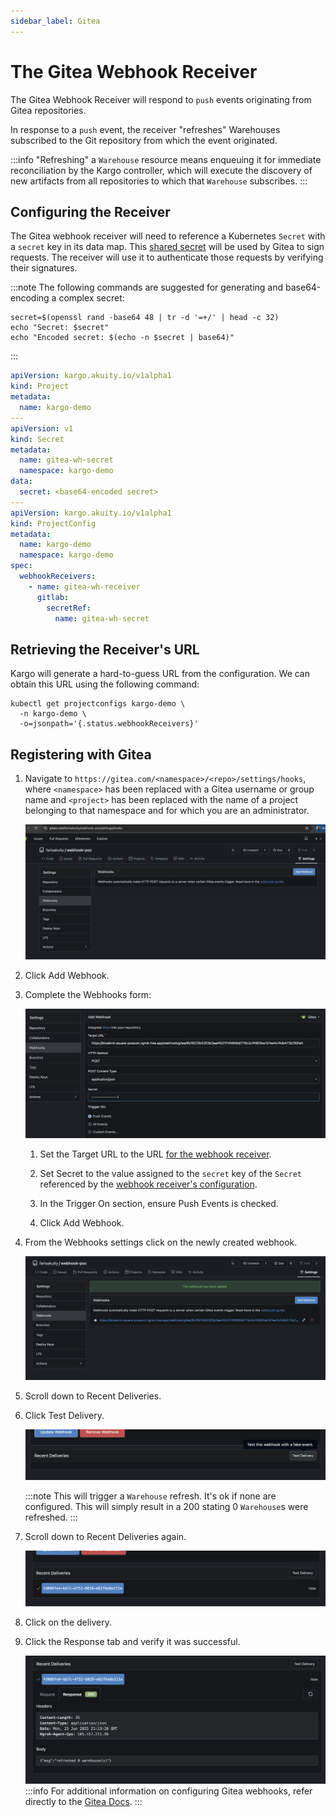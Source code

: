 ```yaml
---
sidebar_label: Gitea
---
```


# The Gitea Webhook Receiver

The Gitea Webhook Receiver will respond to `push` events originating from
Gitea repositories.

In response to a `push` event, the receiver "refreshes" Warehouses subscribed to
the Git repository from which the event originated.

:::info
"Refreshing" a `Warehouse` resource means enqueuing it for immediate
reconciliation by the Kargo controller, which will execute the discovery of
new artifacts from all repositories to which that `Warehouse` subscribes.
:::

## Configuring the Receiver

The Gitea webhook receiver will need to reference a Kubernetes `Secret` with a
`secret` key in its data map. This
[shared secret](https://en.wikipedia.org/wiki/Shared_secret) will be used by
Gitea to sign requests. The receiver will use it to authenticate those requests
by verifying their signatures.

:::note
The following commands are suggested for generating and base64-encoding a
complex secret:

```shell
secret=$(openssl rand -base64 48 | tr -d '=+/' | head -c 32)
echo "Secret: $secret"
echo "Encoded secret: $(echo -n $secret | base64)"
```
:::

```yaml
apiVersion: kargo.akuity.io/v1alpha1
kind: Project
metadata:
  name: kargo-demo
---
apiVersion: v1
kind: Secret
metadata:
  name: gitea-wh-secret
  namespace: kargo-demo
data:
  secret: <base64-encoded secret>
---
apiVersion: kargo.akuity.io/v1alpha1
kind: ProjectConfig
metadata:
  name: kargo-demo
  namespace: kargo-demo
spec:
  webhookReceivers: 
    - name: gitea-wh-receiver
      gitlab:
        secretRef:
          name: gitea-wh-secret
```

## Retrieving the Receiver's URL

Kargo will generate a hard-to-guess URL from the configuration. We can obtain
this URL using the following command:

```shell
kubectl get projectconfigs kargo-demo \
  -n kargo-demo \
  -o=jsonpath='{.status.webhookReceivers}'
```

## Registering with Gitea

1. Navigate to `https://gitea.com/<namespace>/<repo>/settings/hooks`, where
   `<namespace>` has been replaced with a Gitea username or group name and
   `<project>` has been replaced with the name of a project belonging to that
   namespace and for which you are an administrator.

    ![Settings](./img/settings.png "Settings")

1. Click <Hlt>Add Webhook</Hlt>.

1. Complete the <Hlt>Webhooks</Hlt> form:

    ![Webhooks Form](./img/form.png " Webhooks Form")

    1. Set the <Hlt>Target URL</Hlt> to the URL
       [for the webhook receiver](#retrieving-the-receivers-url).

    1. Set <Hlt>Secret</Hlt> to the value assigned to the `secret`
       key of the `Secret` referenced by the
       [webhook receiver's configuration](#configuring-the-receiver).

    1. In the <Hlt>Trigger On</Hlt> section, ensure <Hlt>Push Events</Hlt> is
       checked.

    1. Click <Hlt>Add Webhook</Hlt>.

1. From the <Hlt>Webhooks settings</Hlt> click on the newly created webhook.

    ![Webhooks](./img/created.png "Webhooks")

1. Scroll down to <Hlt>Recent Deliveries</Hlt>.

1. Click <Hlt>Test Delivery</Hlt>.

    ![Test Button](./img/test.png "Test Button")

    :::note
    This will trigger a `Warehouse` refresh. It's ok if none are configured.
    This will simply result in a 200 stating 0 `Warehouse`s were refreshed.
    :::

1. Scroll down to <Hlt>Recent Deliveries</Hlt> again.

    ![Recent Deliveries](./img/recent-deliveries.png "Recent Deliveries")

1. Click on the delivery.

1. Click the <Hlt>Response</Hlt> tab and verify it was successful.

    ![Response](./img/response.png "Response")
:::info
For additional information on configuring Gitea webhooks, refer directly to the
[Gitea Docs](https://docs.gitea.com/usage/webhooks).
:::
